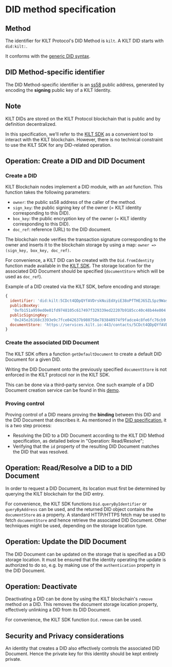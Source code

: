 # DID method specification

## Method

The identifier for KILT Protocol's DID Method is `kilt`.
A KILT DID starts with `did:kilt:`.

It conforms with the [generic DID syntax](https://w3c-ccg.github.io/did-spec/#generic-did-syntax).

## DID Method-specific identifier

The DID Method-specific identifier is an [ss58](<https://github.com/paritytech/substrate/wiki/External-Address-Format-(SS58)>) public address, generated by encoding the **signing** public key of a KILT Identity.

## Note

KILT DIDs are stored on the KILT Protocol blockchain that is public and by definition decentralized.

In this specification, we'll refer to the [KILT SDK](https://github.com/KILTprotocol/sdk-js) as a convenient tool to interact with the KILT blockchain. However, there is no technical constraint to use the KILT SDK for any DID-related operation.

## Operation: Create a DID and DID Document

### Create a DID

KILT Blockchain nodes implement a DID module, with an `add` function.
This function takes the following parameters:

- `owner`: the public ss58 address of the caller of the method.
- `sign_key`: the public signing key of the owner (= KILT identity corresponding to this DID).
- `box_key`: the public encryption key of the owner (= KILT identity corresponding to this DID).
- `doc_ref`: reference (URL) to the DID document.

The blockchain node verifies the transaction signature corresponding to the owner and inserts it to the blockchain storage by using a map:
`owner => (sign_key, box_key, doc_ref)`.

For convenience, a KILT DID can be created with the `Did.fromIdentity` function made available in the [KILT SDK](https://github.com/KILTprotocol/sdk-js).
The storage location for the associated DID Document should be specified (`documentStore` which will be used as `doc_ref`).

Example of a DID created via the KILT SDK, before encoding and storage:

```javascript
{
  identifier: 'did:kilt:5CDct4QDpQYfAVDrskNuiEdXyiE38oPfTHEJ65ZLSpz9WasE',
  publicBoxKey:
   '0xfb151a959ed0e01fd9748105c617497f329339ed22207b9185cc40c48b44e004',
  publicSigningKey:
   '0x245e26168c3393e9c7fce042637b980758e783840974f9fadce4c8fe6fc76cb9',
  documentStore: 'https://services.kilt.io:443/contacts/5CDct4QDpQYfAVDrskNuiEdXyiE38oPfTHEJ65ZLSpz9WasE'
}
```

### Create the associated DID Document

The KILT SDK offers a function `getDefaultDocument` to create a default DID Document for a given DID.

Writing the DID Document onto the previously specified `documentStore` is not enforced in the KILT protocol nor in the KILT SDK.

This can be done via a third-party service. One such example of a DID Document creation service can be found in this [demo](https://demo.kilt.io/dashboard).

### Proving control

Proving control of a DID means proving the **binding** between this DID and the DID Document that describes it.
As mentioned in the [DID specification](https://w3c-ccg.github.io/did-spec/#proving-control-of-a-did-and-did-document), it is a two step process:

- Resolving the DID to a DID Document according to the KILT DID Method specification, as detailed below in "Operation: Read/Resolve";
- Verifying that the `id` property of the resulting DID Document matches the DID that was resolved.

## Operation: Read/Resolve a DID to a DID Document

In order to request a DID Document, its location must first be determined by querying the KILT blockchain for the DID entry.

For convenience, the KILT SDK functions `Did.queryByIdentifier` or `queryByAddress` can be used, and the returned DID object contains the `documentStore` as a property.
A standard HTTP/HTTPS fetch may be used to fetch `documentStore` and hence retrieve the associated DID Document. Other techniques might be used, depending on the storage location type.

## Operation: Update the DID Document

The DID Document can be updated on the storage that is specified as a DID storage location.
It must be ensured that the identity operating the update is authorized to do so, e.g. by making use of the `authentication` property in the DID Document.

## Operation: Deactivate

Deactivating a DID can be done by using the KILT blockchain's `remove` method on a DID.
This removes the document storage location property, effectively unlinking a DID from its DID Document.

For convenience, the KILT SDK function `Did.remove` can be used.

## Security and Privacy considerations

An identity that creates a DID also effectively controls the associated DID Document.
Hence the private key for this identity should be kept entirely private.
